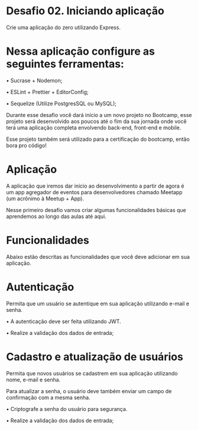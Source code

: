 # Desafio 02. Iniciando aplicação
Crie uma aplicação do zero utilizando Express.

# Nessa aplicação configure as seguintes ferramentas:

• Sucrase + Nodemon;

• ESLint + Prettier + EditorConfig;

• Sequelize (Utilize PostgresSQL ou MySQL);

Durante esse desafio você dará início a um novo projeto no Bootcamp, esse projeto será desenvolvido aos poucos até o fim da sua jornada onde você terá uma aplicação completa envolvendo back-end, front-end e mobile.

Esse projeto também será utilizado para a certificação do bootcamp, então bora pro código!

# Aplicação
A aplicação que iremos dar início ao desenvolvimento a partir de agora é um app agregador de eventos para desenvolvedores chamado Meetapp (um acrônimo à Meetup + App).

Nesse primeiro desafio vamos criar algumas funcionalidades básicas que aprendemos ao longo das aulas até aqui.

# Funcionalidades
Abaixo estão descritas as funcionalidades que você deve adicionar em sua aplicação.

# Autenticação
Permita que um usuário se autentique em sua aplicação utilizando e-mail e senha.

• A autenticação deve ser feita utilizando JWT.

• Realize a validação dos dados de entrada;

# Cadastro e atualização de usuários

Permita que novos usuários se cadastrem em sua aplicação utilizando nome, e-mail e senha.

Para atualizar a senha, o usuário deve também enviar um campo de confirmação com a mesma senha.

• Criptografe a senha do usuário para segurança.

• Realize a validação dos dados de entrada;
